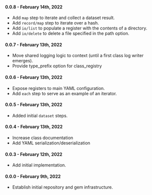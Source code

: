 
#### 0.0.8 - February 14th, 2022

* Add `map` step to iterate and collect a dataset result.
* Add `record/map` step to iterate over a hash.
* Add `io/list` to populate a register with the contents of a directory.
* Add `io/delete` to delete a file specified in the path option.
#### 0.0.7 - February 13th, 2022

* Move shared logging logic to context (until a first class log writer emerges).
* Provide type_prefix option for class_registry

#### 0.0.6 - February 13th, 2022

* Expose registers to main YAML configuration.
* Add `each` step to serve as an example of an iterator.

#### 0.0.5 - February 13th, 2022

* Added initial `dataset` steps.

#### 0.0.4 - February 13th, 2022

* Increase class documentation
* Add YAML serialization/deserialization

#### 0.0.3 - February 12th, 2022

* Add initial implementation.

#### 0.0.0 - February 9th, 2022

* Establish initial repository and gem infrastructure.

